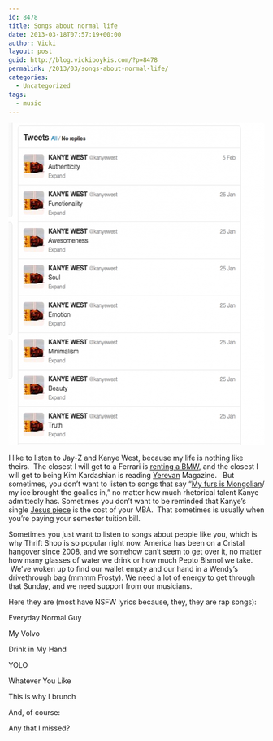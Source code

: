 ```yaml
---
id: 8478
title: Songs about normal life
date: 2013-03-18T07:57:19+00:00
author: Vicki
layout: post
guid: http://blog.vickiboykis.com/?p=8478
permalink: /2013/03/songs-about-normal-life/
categories:
  - Uncategorized
tags:
  - music
---
```

[<img class="aligncenter size-medium wp-image-8479" alt="Screen Shot 2013-03-18 at 7.29.08 AM" src="https://raw.githubusercontent.com/veekaybee/wlb/gh-pages/assets/images/2013/03/Screen-Shot-2013-03-18-at-7.29.08-AM-580x633.png" width="580" height="633" />](https://raw.githubusercontent.com/veekaybee/wlb/gh-pages/assets/images/2013/03/Screen-Shot-2013-03-18-at-7.29.08-AM.png)

I like to listen to Jay-Z and Kanye West, because my life is nothing like theirs.  The closest I will get to a Ferrari is <a href="http://blog.vickiboykis.com/2013/01/you-cant-understand-a-man-until-you-cruise-a-mile-in-his-beemer/" target="_blank">renting a BMW</a>, and the closest I will get to being Kim Kardashian is reading <a href="http://yerevanmagazine.com/" target="_blank">Yerevan</a> Magazine.   But sometimes, you don&#8217;t want to listen to songs that say &#8220;<a href="http://www.youtube.com/watch?v=L53gjP-TtGE" target="_blank">My furs is Mongolian</a>/ my ice brought the goalies in,&#8221; no matter how much rhetorical talent Kanye admittedly has. Sometimes you don&#8217;t want to be reminded that Kanye&#8217;s single <a href="http://rapgenius.com/Game-jesus-piece-lyrics" target="_blank">Jesus piece</a> is the cost of your MBA.  That sometimes is usually when you&#8217;re paying your semester tuition bill.

Sometimes you just want to listen to songs about people like you, which is why Thrift Shop is so popular right now. America has been on a Cristal hangover since 2008, and we somehow can&#8217;t seem to get over it, no matter how many glasses of water we drink or how much Pepto Bismol we take.  We&#8217;ve woken up to find our wallet empty and our hand in a Wendy&#8217;s drivethrough bag (mmmm Frosty). We need a lot of energy to get through that Sunday, and we need support from our musicians.

Here they are (most have NSFW lyrics because, they, they are rap songs):

Everyday Normal Guy



My Volvo



Drink in My Hand



YOLO



Whatever You Like
  


This is why I brunch



And, of course:



Any that I missed?